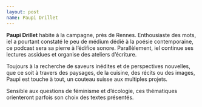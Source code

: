 ```yaml
---
layout: post
name: Paupi Drillet
---
```

**Paupi Drillet** habite à la campagne, près de Rennes. Enthousiaste des mots, iel a pourtant constaté le peu de médium dédié à la poésie contemporaine, ce podcast sera sa pierre à l’édifice sonore. Parallèlement, iel continue ses lectures assidues et organise des ateliers d’écriture. 

Toujours à la recherche de saveurs inédites et de perspectives nouvelles, que ce soit à travers des paysages, de la cuisine, des récits ou des images, Paupi est touche à tout, un couteau suisse aux multiples projets.

Sensible aux questions de féminisme et d’écologie, ces thématiques orienteront parfois son choix des textes présentés.